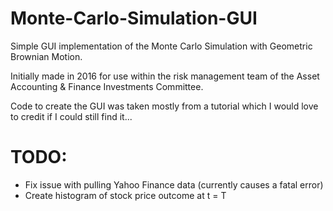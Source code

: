 # Monte-Carlo-Simulation-GUI
Simple GUI implementation of the Monte Carlo Simulation with Geometric Brownian Motion. 

Initially made in 2016 for use within the risk management team of the Asset Accounting & Finance Investments Committee.

Code to create the GUI was taken mostly from a tutorial which I would love to credit if I could still find it...

# TODO:
 - Fix issue with pulling Yahoo Finance data (currently causes a fatal error)
 - Create histogram of stock price outcome at t = T
